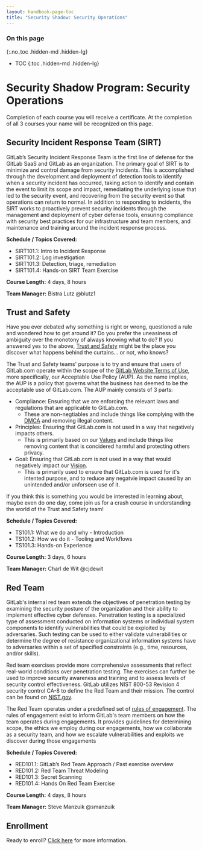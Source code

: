 ```yaml
---
layout: handbook-page-toc
title: "Security Shadow: Security Operations"
---
```


### On this page

{:.no_toc .hidden-md .hidden-lg}

- TOC
{:toc .hidden-md .hidden-lg}

# Security Shadow Program: Security Operations

Completion of each course you will receive a certificate.  At the completion of all 3 courses your name will be recognized on this page.

## Security Incident Response Team (SIRT)

GitLab’s Security Incident Response Team is the first line of defense for the GitLab SaaS and GitLab as an organization. The primary goal of SIRT is to minimize and control damage from security incidents. This is accomplished through the development and deployment of detection tools to identify when a security incident has occurred, taking action to identify and contain the event to limit its scope and impact, remediating the underlying issue that led to the security event, and recovering from the security event so that operations can return to normal. In addition to responding to incidents, the SIRT works to proactively prevent security incidents through the management and deployment of cyber defense tools, ensuring compliance with security best practices for our infrastructure and team members, and maintenance and training around the incident response process.

**Schedule / Topics Covered:**
- SIRT101.1: Intro to Incident Response
- SIRT101.2: Log investigation
- SIRT101.3: Detection, triage, remediation
- SIRT101.4: Hands-on SIRT Team Exercise

**Course Length:**
4 days, 8 hours

**Team Manager:** Bistra Lutz @blutz1

## Trust and Safety
Have you ever debated why something is right or  wrong, questioned a rule and wondered how to get around it? 
Do you prefer the uneasiness of ambiguity over the monotony of always knowing what to do?
If you answered yes to the above, [Trust and Safety](https://about.gitlab.com/handbook/security/security-operations/trustandsafety/) might be the place you discover what happens behind the curtains… or not, who knows?

The Trust and Safety teams' purpose is to try and ensure that users of GitLab.com operate within the scope of the [GitLab Website Terms of Use](https://about.gitlab.com/terms/#gitlab-com), more specifically, our Acceptable Use Policy (AUP). As the name implies, the AUP is a policy that governs what the business has deemed to be the acceptable use of GitLab.com.
The AUP mainly consists of 3 parts:
- Compliance: Ensuring that we are enforcing the relevant laws and regulations that are applicable to GitLab.com.
    - These are non-negtiables and include things like complying with the [DMCA](https://about.gitlab.com/handbook/dmca/) and removing illegal content.
- Principles: Ensuring that GitLab.com is not used in a way that negatively impacts others.
    - This is primarily based on our [Values](https://about.gitlab.com/handbook/values/) and include things like removing content that is concidered harmful and protecting others privacy.
- Goal: Ensuring that GitLab.com is not used in a way that would negatively impact our [Vision](https://about.gitlab.com/company/vision/#vision). 
    - This is primarily used to ensure that GitLab.com is used for it's intented purpose, and to reduce any negatvie impact caused by an unintended and/or unforseen use of it.

If you think this is something you would be interested in learning about, maybe even do one day, come join us for a crash course in understanding the world of the Trust and Safety team!

**Schedule / Topics Covered:**
- TS101.1: What we do and why - Introduction 
- TS101.2: How we do it - Tooling and Workflows 
- TS101.3: Hands-on Experience

**Course Length:**
3 days, 6 hours

**Team Manager:** Charl de Wit @cjdewit

## Red Team
GitLab's internal red team extends the objectives of penetration testing by examining the security posture of the organization and their ability to implement effective cyber defenses. Penetration testing is a specialized type of assessment conducted on information systems or individual system components to identify vulnerabilities that could be exploited by adversaries. Such testing can be used to either validate vulnerabilities or determine the degree of resistance organizational information systems have to adversaries within a set of specified constraints (e.g., time, resources, and/or skills).

Red team exercises provide more comprehensive assessments that reflect real-world conditions over penetration testing. The exercises can further be used to improve security awareness and training and to assess levels of security control effectiveness. GitLab utilizes NIST 800-53 Revision 4 security control CA-8 to define the Red Team and their mission. The control can be found on [NIST.gov](https://nvd.nist.gov/800-53/Rev4/control/CA-8).

The Red Team operates under a predefined set of [rules of engagement](/handbook/security/threat-management/red-team/red-team-roe.html). The rules of engagement exist to inform GitLab's team members on how the team operates during engagements. It provides guidelines for determining scope, the ethics we employ during our engagements, how we collaborate as a security team, and how we escalate vulnerabilities and exploits we discover during those engagements

**Schedule / Topics Covered:**
- RED101.1: GitLab’s Red Team Approach / Past exercise overview
- RED101.2: Red Team Threat Modeling
- RED101.3: Secret Scanning
- RED101.4: Hands On Red Team Exercise

**Course Length:**
4 days, 8 hours

**Team Manager:** Steve Manzuik @smanzuik

## Enrollment
Ready to enroll? [Click here](/handbook/security/security-shadow.html) for more information.
